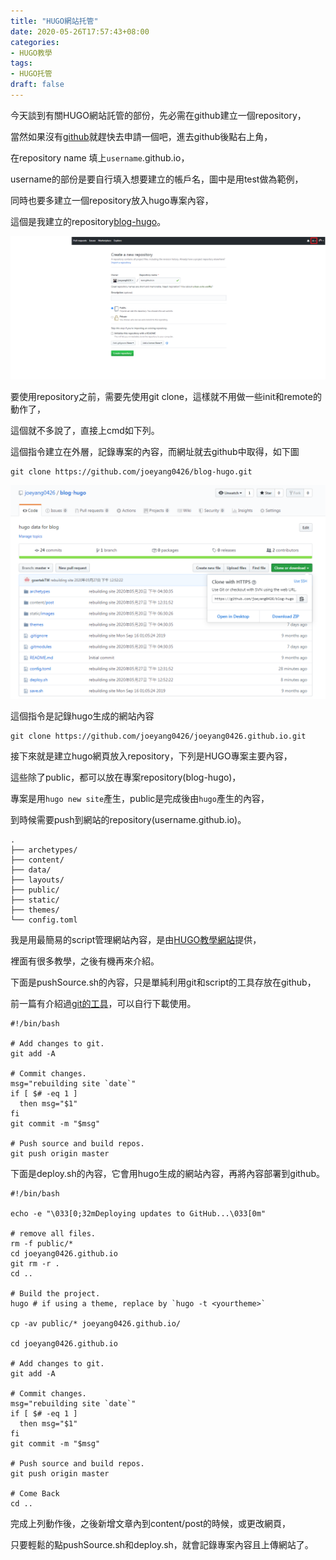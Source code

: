 ```yaml
---
title: "HUGO網站托管"
date: 2020-05-26T17:57:43+08:00
categories:
- HUGO教學
tags:
- HUGO托管
draft: false
---
```

<!--more-->
今天談到有關HUGO網站託管的部份，先必需在github建立一個repository，

當然如果沒有[github]就趕快去申請一個吧，進去github後點右上角，

在repository name 填上`username`.github.io，

username的部份是要自行填入想要建立的帳戶名，圖中是用test做為範例，

同時也要多建立一個repository放入hugo專案內容，

這個是我建立的repository[blog-hugo]。

![](assets/markdown-img-paste-20200527104500589.png)

要使用repository之前，需要先使用git clone，這樣就不用做一些init和remote的動作了，

這個就不多說了，直接上cmd如下列。

這個指令建立在外層，記錄專案的內容，而網址就去github中取得，如下圖
```
git clone https://github.com/joeyang0426/blog-hugo.git
```
![](assets/markdown-img-paste-20200527130055644.png)

這個指令是記錄hugo生成的網站內容
```
git clone https://github.com/joeyang0426/joeyang0426.github.io.git
```

接下來就是建立hugo網頁放入repository，下列是HUGO專案主要內容，

這些除了public，都可以放在專案repository(blog-hugo)，

專案是用`hugo new site`產生，public是完成後由`hugo`產生的內容，

到時候需要push到網站的repository(username.github.io)。

```
.
├── archetypes/
├── content/
├── data/
├── layouts/
├── public/
├── static/
├── themes/
└── config.toml
```

我是用最簡易的script管理網站內容，是由[HUGO教學網站]提供，

裡面有很多教學，之後有機再來介紹。

下面是pushSource.sh的內容，只是單純利用git和script的工具存放在github，

前一篇有介紹過[git的工具]，可以自行下載使用。

```
#!/bin/bash

# Add changes to git.
git add -A

# Commit changes.
msg="rebuilding site `date`"
if [ $# -eq 1 ]
  then msg="$1"
fi
git commit -m "$msg"

# Push source and build repos.
git push origin master
```

下面是deploy.sh的內容，它會用hugo生成的網站內容，再將內容部署到github。

```
#!/bin/bash

echo -e "\033[0;32mDeploying updates to GitHub...\033[0m"

# remove all files.
rm -f public/*
cd joeyang0426.github.io
git rm -r .
cd ..

# Build the project.
hugo # if using a theme, replace by `hugo -t <yourtheme>`

cp -av public/* joeyang0426.github.io/

cd joeyang0426.github.io

# Add changes to git.
git add -A

# Commit changes.
msg="rebuilding site `date`"
if [ $# -eq 1 ]
  then msg="$1"
fi
git commit -m "$msg"

# Push source and build repos.
git push origin master

# Come Back
cd ..
```

完成上列動作後，之後新增文章內到content/post的時候，或更改網頁，

只要輕鬆的點pushSource.sh和deploy.sh，就會記錄專案內容且上傳網站了。


[HUGO教學網站]:https://gohugo.io/documentation/
[git的工具]:https://github.com/gohugoio/hugo/releases
[github]:https://github.com/
[blog-hugo]:https://github.com/joeyang0426/blog-hugo
